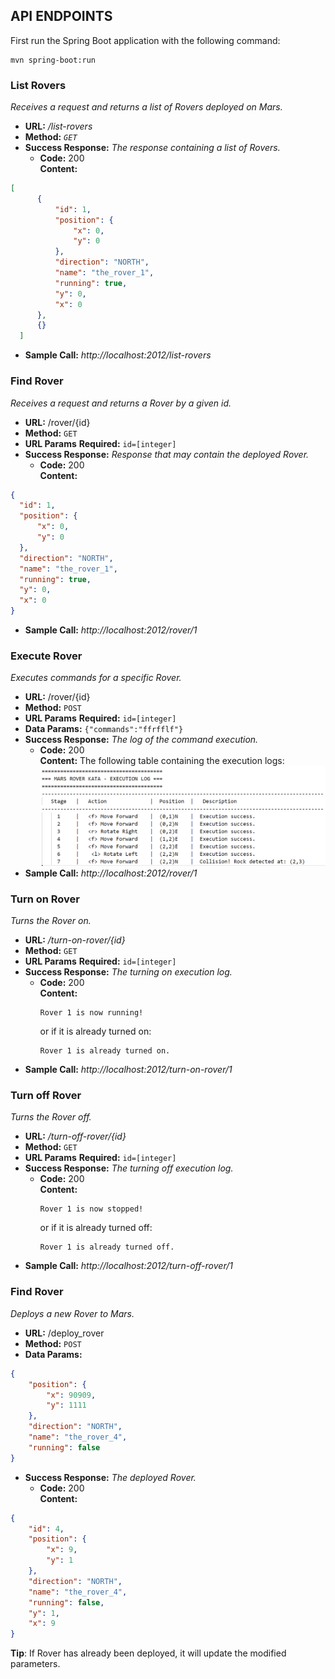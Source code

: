 ## API ENDPOINTS

First run the Spring Boot application with the following command: 
```
mvn spring-boot:run
```

### List Rovers
  _Receives a request and returns a list of Rovers deployed on Mars._
* **URL:** _/list-rovers_ 
* **Method:** _`GET`_ 
* **Success Response:**
 _The response containing a list of Rovers._
  * **Code:** 200 <br />
    **Content:** 
```json
[
      {
          "id": 1,
          "position": {
              "x": 0,
              "y": 0
          },
          "direction": "NORTH",
          "name": "the_rover_1",
          "running": true,
          "y": 0,
          "x": 0
      },
      {}
  ]
```
* **Sample Call:** _http://localhost:2012/list-rovers_


### Find Rover
  _Receives a request and returns a Rover by a given id._
* **URL:** /rover/{id}
* **Method:** `GET` 
*  **URL Params**
   **Required:** `id=[integer]`
* **Success Response:** 
    _Response that may contain the deployed Rover._
  * **Code:** 200 <br />
    **Content:** 
```json
{
  "id": 1,
  "position": {
      "x": 0,
      "y": 0
  },
  "direction": "NORTH",
  "name": "the_rover_1",
  "running": true,
  "y": 0,
  "x": 0
}
```
* **Sample Call:** _http://localhost:2012/rover/1_

### Execute Rover
  _Executes commands for a specific Rover._
* **URL:** /rover/{id}
* **Method:** `POST` 
*  **URL Params**
   **Required:** 
   `id=[integer]`
* **Data Params:** ```{"commands":"ffrfflf"}```
* **Success Response:** 
    _The log of the command execution._
  * **Code:** 200 <br />
    **Content:** The following table containing the execution logs:
![Log execution](images/execute_rover_log.png "Log execution")
* **Sample Call:** _http://localhost:2012/rover/1_

### Turn on Rover
  _Turns the Rover on._
* **URL:** _/turn-on-rover/{id}_
* **Method:** `GET` 
*  **URL Params**
   **Required:** 
   `id=[integer]` 
* **Success Response:** 
    _The turning on execution log._
  * **Code:** 200 <br />
    **Content:** 
    ```text
    Rover 1 is now running!
    `````
    or if it is already turned on:
    ```text
    Rover 1 is already turned on.
    `````
* **Sample Call:** _http://localhost:2012/turn-on-rover/1_

### Turn off Rover
  _Turns the Rover off._
* **URL:** _/turn-off-rover/{id}_
* **Method:** `GET` 
*  **URL Params**
   **Required:** 
   `id=[integer]` 
* **Success Response:** 
    _The turning off execution log._
  * **Code:** 200 <br />
    **Content:** 
    ```text
    Rover 1 is now stopped!
    `````
    or if it is already turned off:
    ```text
    Rover 1 is already turned off.
    `````
* **Sample Call:** _http://localhost:2012/turn-off-rover/1_

### Find Rover
  _Deploys a new Rover to Mars._
* **URL:** /deploy_rover
* **Method:** `POST` 
* **Data Params:** 
```json
{
    "position": {
        "x": 90909,
        "y": 1111
    },
    "direction": "NORTH",
    "name": "the_rover_4",
    "running": false
}
```
* **Success Response:** 
    _The deployed Rover._
  * **Code:** 200 <br />
    **Content:** 
```json
{
    "id": 4,
    "position": {
        "x": 9,
        "y": 1
    },
    "direction": "NORTH",
    "name": "the_rover_4",
    "running": false,
    "y": 1,
    "x": 9
}
```
**Tip**: If Rover has already been deployed, it will update the modified parameters.


